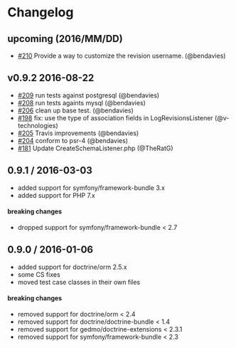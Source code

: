 # Changelog

## upcoming (2016/MM/DD)
- [#210](https://github.com/simplethings/EntityAudit/pull/210) Provide a way to customize the revision username. (@bendavies)

## v0.9.2 2016-08-22
- [#209](https://github.com/simplethings/EntityAudit/pull/209) run tests against postgresql (@bendavies)
- [#208](https://github.com/simplethings/EntityAudit/pull/208) run tests againts mysql (@bendavies)
- [#206](https://github.com/simplethings/EntityAudit/pull/206) clean up base test. (@bendavies)
- [#198](https://github.com/simplethings/EntityAudit/pull/198) fix: use the type of association fields in LogRevisionsListener (@v-technologies)
- [#205](https://github.com/simplethings/EntityAudit/pull/205) Travis improvements (@bendavies)
- [#204](https://github.com/simplethings/EntityAudit/pull/204) conform to psr-4 (@bendavies)
- [#181](https://github.com/simplethings/EntityAudit/pull/181) Update CreateSchemaListener.php (@TheRatG)

## 0.9.1 / 2016-03-03

* added support for symfony/framework-bundle 3.x
* added support for PHP 7.x

#### breaking changes

* dropped support for symfony/framework-bundle < 2.7


## 0.9.0 / 2016-01-06

* added support for doctrine/orm 2.5.x
* some CS fixes
* moved test case classes in their own files

#### breaking changes

* removed support for doctrine/orm  < 2.4
* removed support for doctrine/doctrine-bundle  < 1.4
* removed support for gedmo/doctrine-extensions < 2.3.1
* removed support for symfony/framework-bundle < 2.3
